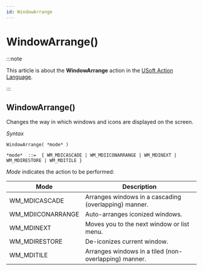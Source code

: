 ```yaml
---
id: WindowArrange
---
```


# WindowArrange()




:::note

This article is about the **WindowArrange** action in the [USoft Action Language](/Task_flow/Action_Language_reference/USoft_Action_Language.md).

:::

## **WindowArrange()**

Changes the way in which windows and icons are displayed on the screen.

*Syntax*

```
WindowArrange( *mode* )

*mode*  ::=  { WM_MDICASCADE | WM_MDIICONARRANGE | WM_MDINEXT | WM_MDIRESTORE | WM_MDITILE }
```

*Mode* indicates the action to be performed:

|**Mode**|**Description**|
|--------|--------|
|WM_MDICASCADE|Arranges windows in a cascading (overlapping) manner.|
|WM_MDIICONARRANGE|Auto-arranges iconized windows.|
|WM_MDINEXT|Moves you to the next window or list menu.|
|WM_MDIRESTORE|De-iconizes current window.|
|WM_MDITILE|Arranges windows in a tiled (non-overlapping) manner.|



 